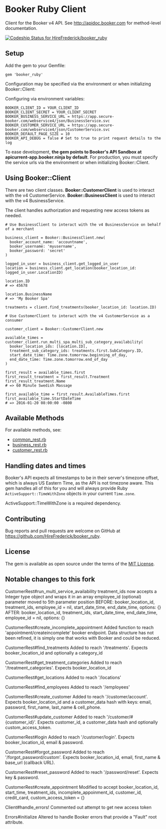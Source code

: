 # Booker Ruby Client

Client for the Booker v4 API. See http://apidoc.booker.com for method-level documentation.

[ ![Codeship Status for HireFrederick/booker_ruby](https://codeship.com/projects/a564c190-a133-0133-48cc-22cba843574f/status?branch=master)](https://codeship.com/projects/128449)

## Setup

Add the gem to your Gemfile:

`gem 'booker_ruby'`

Configuration may be specified via the environment or when initializing Booker::Client:

Configuring via environment variables:
```
BOOKER_CLIENT_ID = YOUR_CLIENT_ID
BOOKER_CLIENT_SECRET = YOUR_CLIENT_SECRET
BOOKER_BUSINESS_SERVICE_URL = https://app.secure-booker.com/webservice4/json/BusinessService.svc
BOOKER_CUSTOMER_SERVICE_URL = https://app.secure-booker.com/webservice4/json/CustomerService.svc
BOOKER_DEFAULT_PAGE_SIZE = 10
BOOKER_API_DEBUG = false # Set to true to print request details to the log
```

To ease development, **the gem points to Booker's API Sandbox at apicurrent-app.booker.ninja by default**. For production, you must specify the service urls via the environment or when initializing Booker::Client.

## Using Booker::Client

There are two client classes. **Booker::CustomerClient** is used to interact with the v4 CustomerService. **Booker::BusinessClient** is used to interact with the v4 BusinessService.

The client handles authorization and requesting new access tokens as needed.

```
# Use BusinessClient to interact with the v4 BusinessService on behalf of a merchant

business_client = Booker::BusinessClient.new(
  booker_account_name: 'accountname',
  booker_username: 'myusername',
  booker_password: 'secret'
)

logged_in_user = business_client.get_logged_in_user
location = business_client.get_location(booker_location_id: logged_in_user.LocationID)

location.ID
# => 45678

location.BusinessName
# => 'My Booker Spa'

treatments = client.find_treatments(booker_location_id: location.ID)

# Use CustomerClient to interact with the v4 CustomerService as a consumer

customer_client = Booker::CustomerClient.new

available_times = customer_client.run_multi_spa_multi_sub_category_availability(
  booker_location_ids: [location.ID],
  treatment_sub_category_ids: treatments.first.SubCategory.ID,
  start_date_time: Time.zone.tomorrow.beginning_of_day,
  end_date_time: Time.zone.tomorrow.end_of_day
)

first_result = available_times.first
first_result_treatment = first_result.Treatment
first_result_treatment.Name
# => 60 Minute Swedish Massage

first_available_time = first_result.AvailableTimes.first
first_available_time.StartDateTime
# => 2016-01-20 08:00:00 -0800
```

## Available Methods

For available methods, see:
* [common_rest.rb](lib/booker/common_rest.rb)
* [business_rest.rb](lib/booker/business_rest.rb)
* [customer_rest.rb](lib/booker/customer_rest.rb)

## Handling dates and times

Booker's API expects all timestamps to be in their server's timezone offset, which is always US Eastern Time, as the API is not timezone aware. This gem handles all of this for you and will always provide Ruby `ActiveSupport::TimeWithZone` objects in your current `Time.zone`.

ActiveSupport::TimeWithZone is a required dependency.

## Contributing

Bug reports and pull requests are welcome on GitHub at https://github.com/HireFrederick/booker_ruby.

## License

The gem is available as open source under the terms of the [MIT License](http://opensource.org/licenses/MIT).


## Notable changes to this fork

CustomerRest#run_multi_service_availability
treatment_ids now accepts a Integer type object and wraps it in an array
employee_id (optional) parameter moved to 5th parameter position
BEFORE: booker_location_id, treatment_ids, employee_id = nil, start_date_time, end_date_time, options: {}
AFTER: booker_location_id, treatment_ids, start_date_time, end_date_time, employee_id = nil, options: {}

CustomerRest#create_incomplete_appointment
Added function to reach 'appointment/createincomplete' booker endpoint. Data structure has not been refined, it is simply one that works with Booker and could be reduced.

CustomerRest#find_treatments
Added to reach '/treatments'. Expects booker_location_id and optionally a category_id

CustomerRest#get_treatment_categories
Added to reach '/treatment_categories'. Expects booker_location_id

CustomerRest#get_locations
Added to reach '/locations'

CustomerRest#find_employees
Added to reach '/employees'

CustomerRest#create_customer
Added to reach '/customer/account'. Expects booker_location_id and a customer_data hash with keys: email, password, first_name, last_name & cell_phone.

CustomerRest#update_customer
Added to reach '/customer/#{customer_id}'. Expects customer_id, a customer_data hash and optionally custom_access_token.

CustomerRest#login
Added to reach '/customer/login'. Expects booker_location_id, email & password.

CustomerRest#forgot_password
Added to reach '/forgot_password/custom'. Expects booker_location_id, email, first_name & base_url (callback URL).

CustomerRest#reset_password
Added to reach '/password/reset'. Expects key & password.

CustomerRest#create_appointment
Modified to accept booker_location_id, start_time, treatment_ids, incomplete_appoinment_id, customer_id, credit_card, custom_access_token = {}

Client#handle_errors!
Commented out attempt to get new access token

Errors#initialize
Altered to handle Booker errors that provide a "Fault" root attribute.
